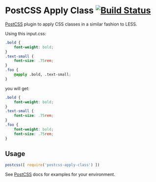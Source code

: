 # PostCSS Apply Class [![Build Status][ci-img]][ci]

[PostCSS] plugin to apply CSS classes in a similar fashion to LESS.

[PostCSS]: https://github.com/postcss/postcss
[ci-img]:  https://travis-ci.org/jwalton512/postcss-apply-class.svg
[ci]:      https://travis-ci.org/jwalton512/postcss-apply-class

Using this input.css:
```css
.bold {
    font-weight: bold;
}
.text-small {
    font-size: .75rem;
}
.foo {
    @apply .bold, .text-small;
}
```

you will get:
```css
.bold {
    font-weight: bold;
}
.text-small {
    font-size: .75rem;
}
.foo {
    font-weight: bold;
    font-size: .75rem;
}
```

## Usage

```js
postcss([ require('postcss-apply-class') ])
```

See [PostCSS] docs for examples for your environment.
